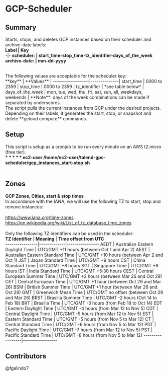 # GCP-Scheduler

## Summary
Starts, stops, and deletes GCP instances based on their scheduler and archive-date labels: <br />
**Label         |   Key** <br />
-|-
**scheduler:    |   start_time-stop_time-tz_identifier-days_of_the_week** <br />
**archive-date: |   mm-dd-yyyy** <br />

<br />
The following values are acceptable for the scheduler key: </br>
**key**           | **Values**   |
------------------|--------------|
start_time        | 0000 to 2359 |
stop_time         | 0000 to 2359 |
tz_identifier     | *see table below* |
days_of_the_week  | mon, tue, wed, thu, fri, sat, sun, all, weekdays, weekends |
**Note**: days of the week combinations can be made if separated by underscores.

<br />
The script pulls the current instances from GCP under the desired projects. Depending on their labels, it generates the start, stop, or snapshot and delete **gcloud compute** commands.

## Setup
This script is setup as a cronjob to be run every minute on an AWS t2.micro (free tier). <br />
**\* * * * *    ec2-user /home/ec2-user/talend-gpc-scheduler/gcp_instances_start-stop.sh** <br />
<br />

## Zones
**GCP Zones, Cities, start & stop times** </br>
In accordance with the IANA, we will use the following TZ to
start, stop and remove instances: </br>
 </br>
https://www.iana.org/time-zones  </br>
https://en.wikipedia.org/wiki/List_of_tz_database_time_zones  </br>
</br>
Only the following TZ identifiers can be used in the scheduler:
</br>
 **TZ Identifier** | **Meaning** | **Time offset from UTC**  
----------------|-------------|----------------
AEDT | Australian Eastern Daylight Time | UTC/GMT +11 hours (between Oct 1 and Apr 2)
AEST | Australian Eastern Standard Time | UTC/GMT +10 hours (between Apr 2 and Oct 1)
JST | Japan Standard Time | UTC/GMT +9 hours
CST | China Standard Time | UTC/GMT +8 hours
SGT | Singapore Time | UTC/GMT +8 hours
IST | India Standard Time | UTC/GMT +5:30 hours
CEST | Central European Summer Time | UTC/GMT +2 hours (between Mar 26 and Oct 29)
CET | Central European Time | UTC/GMT +1 hour (between Oct 29 and Mar 26)
BSM | British Summer Time | UTC/GMT +1 hour (between Mar 26 and Oct 29)
GMT | Greenwich Mean Time | UTC/GMT no offset (between Oct 29 and Mar 26)
BRST | Brasilia Summer Time | UTC/GMT -2 hours (Oct 14 to Feb 18)
BRT | Brasilia Time | UTC/GMT -3 hours (from Feb 18 to Oct 14)
EDT | Eastern Daylight Time | UTC/GMT -4 hours (from Mar 12 to Nov 5)
CDT | Central Daylight Time | UTC/GMT -5 hours (from Mar 12 to Nov 5)
EST | Eastern Standard Time | UTC/GMT -5 hours (from Nov 5 to Mar 12)
CT | Central Standard Time | UTC/GMT -6 hours (from Nov 5 to Mar 12)
PDT | Pacific Daylight Time | UTC/GMT -7 hours (from Mar 12 to Nov 5)
PST | Pacific Standard Time | UTC/GMT -8 hours (from Nov 5 to Mar 12)
-----------------|-----------------
 </br>
## Contributors
@fgalindo7 <br />
